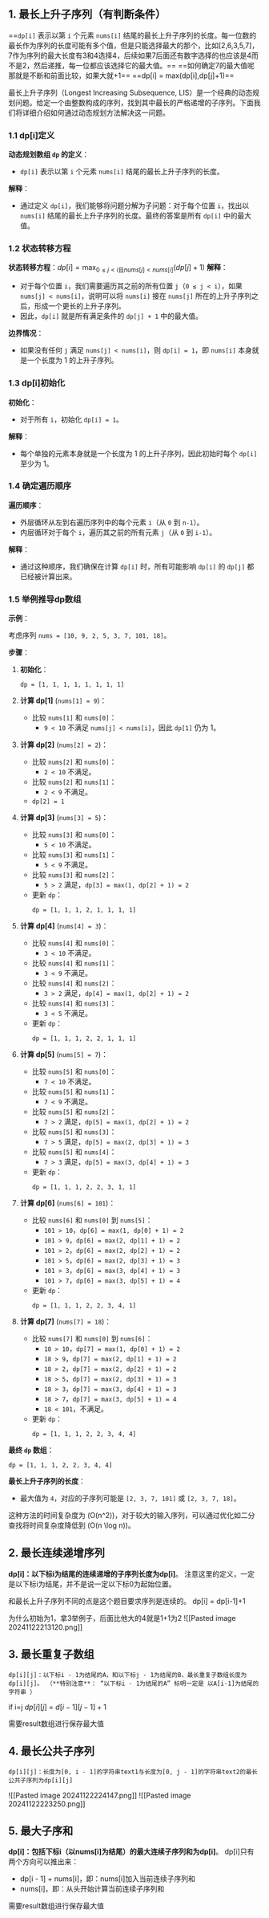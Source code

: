 ## 1. 最长上升子序列（有判断条件）

==`dp[i]` 表示以第 `i` 个元素 `nums[i]` 结尾的最长上升子序列的长度。每一位数的最长作为序列的长度可能有多个值，但是只能选择最大的那个，比如[2,6,3,5,7]，7作为序列的最大长度有3和4选择4，后续如果7后面还有数字选择的也应该是4而不是2，然后递推，每一位都应该选择它的最大值。==
==如何确定7的最大值呢那就是不断和前面比较，如果大就+1==
==dp[i] = max(dp[i],dp[j]+1)==

最长上升子序列（Longest Increasing Subsequence, LIS）是一个经典的动态规划问题。给定一个由整数构成的序列，找到其中最长的严格递增的子序列。下面我们将详细介绍如何通过动态规划方法解决这一问题。

### 1.1 dp[i]定义

**动态规划数组 `dp` 的定义**：

- `dp[i]` 表示以第 `i` 个元素 `nums[i]` 结尾的最长上升子序列的长度。

**解释**：

- 通过定义 `dp[i]`，我们能够将问题分解为子问题：对于每个位置 `i`，找出以 `nums[i]` 结尾的最长上升子序列的长度。最终的答案是所有 `dp[i]` 中的最大值。

### 1.2 状态转移方程

**状态转移方程**：$dp[i] = \max_{0 \leq j < i \text{且} nums[j] < nums[i]} (dp[j] + 1)$
**解释**：

- 对于每个位置 `i`，我们需要遍历其之前的所有位置 `j`（`0 ≤ j < i`），如果 `nums[j] < nums[i]`，说明可以将 `nums[i]` 接在 `nums[j]` 所在的上升子序列之后，形成一个更长的上升子序列。
- 因此，`dp[i]` 就是所有满足条件的 `dp[j] + 1` 中的最大值。

**边界情况**：

- 如果没有任何 `j` 满足 `nums[j] < nums[i]`，则 `dp[i] = 1`，即 `nums[i]` 本身就是一个长度为 1 的上升子序列。

### 1.3 dp[i]初始化

**初始化**：

- 对于所有 `i`，初始化 `dp[i] = 1`。

**解释**：

- 每个单独的元素本身就是一个长度为 1 的上升子序列，因此初始时每个 `dp[i]` 至少为 1。

### 1.4 确定遍历顺序

**遍历顺序**：

- 外层循环从左到右遍历序列中的每个元素 `i`（从 `0` 到 `n-1`）。
- 内层循环对于每个 `i`，遍历其之前的所有元素 `j`（从 `0` 到 `i-1`）。

**解释**：

- 通过这种顺序，我们确保在计算 `dp[i]` 时，所有可能影响 `dp[i]` 的 `dp[j]` 都已经被计算出来。

### 1.5 举例推导dp数组

**示例**：

考虑序列 `nums = [10, 9, 2, 5, 3, 7, 101, 18]`。

**步骤**：

1. **初始化**：
   ```
   dp = [1, 1, 1, 1, 1, 1, 1, 1]
   ```

2. **计算 dp[1]** (`nums[1] = 9`)：
   - 比较 `nums[1]` 和 `nums[0]`：
     - `9 < 10` 不满足 `nums[j] < nums[i]`，因此 `dp[1]` 仍为 1。

3. **计算 dp[2]** (`nums[2] = 2`)：
   - 比较 `nums[2]` 和 `nums[0]`：
     - `2 < 10` 不满足。
   - 比较 `nums[2]` 和 `nums[1]`：
     - `2 < 9` 不满足。
   - `dp[2] = 1`

4. **计算 dp[3]** (`nums[3] = 5`)：
   - 比较 `nums[3]` 和 `nums[0]`：
     - `5 < 10` 不满足。
   - 比较 `nums[3]` 和 `nums[1]`：
     - `5 < 9` 不满足。
   - 比较 `nums[3]` 和 `nums[2]`：
     - `5 > 2` 满足，`dp[3] = max(1, dp[2] + 1) = 2`
   - 更新 `dp`：
     ```
     dp = [1, 1, 1, 2, 1, 1, 1, 1]
     ```

5. **计算 dp[4]** (`nums[4] = 3`)：
   - 比较 `nums[4]` 和 `nums[0]`：
     - `3 < 10` 不满足。
   - 比较 `nums[4]` 和 `nums[1]`：
     - `3 < 9` 不满足。
   - 比较 `nums[4]` 和 `nums[2]`：
     - `3 > 2` 满足，`dp[4] = max(1, dp[2] + 1) = 2`
   - 比较 `nums[4]` 和 `nums[3]`：
     - `3 < 5` 不满足。
   - 更新 `dp`：
     ```
     dp = [1, 1, 1, 2, 2, 1, 1, 1]
     ```

6. **计算 dp[5]** (`nums[5] = 7`)：
   - 比较 `nums[5]` 和 `nums[0]`：
     - `7 < 10` 不满足。
   - 比较 `nums[5]` 和 `nums[1]`：
     - `7 < 9` 不满足。
   - 比较 `nums[5]` 和 `nums[2]`：
     - `7 > 2` 满足，`dp[5] = max(1, dp[2] + 1) = 2`
   - 比较 `nums[5]` 和 `nums[3]`：
     - `7 > 5` 满足，`dp[5] = max(2, dp[3] + 1) = 3`
   - 比较 `nums[5]` 和 `nums[4]`：
     - `7 > 3` 满足，`dp[5] = max(3, dp[4] + 1) = 3`
   - 更新 `dp`：
     ```
     dp = [1, 1, 1, 2, 2, 3, 1, 1]
     ```

7. **计算 dp[6]** (`nums[6] = 101`)：
   - 比较 `nums[6]` 和 `nums[0]` 到 `nums[5]`：
     - `101 > 10`，`dp[6] = max(1, dp[0] + 1) = 2`
     - `101 > 9`，`dp[6] = max(2, dp[1] + 1) = 2`
     - `101 > 2`，`dp[6] = max(2, dp[2] + 1) = 2`
     - `101 > 5`，`dp[6] = max(2, dp[3] + 1) = 3`
     - `101 > 3`，`dp[6] = max(3, dp[4] + 1) = 3`
     - `101 > 7`，`dp[6] = max(3, dp[5] + 1) = 4`
   - 更新 `dp`：
     ```
     dp = [1, 1, 1, 2, 2, 3, 4, 1]
     ```

8. **计算 dp[7]** (`nums[7] = 18`)：
   - 比较 `nums[7]` 和 `nums[0]` 到 `nums[6]`：
     - `18 > 10`，`dp[7] = max(1, dp[0] + 1) = 2`
     - `18 > 9`，`dp[7] = max(2, dp[1] + 1) = 2`
     - `18 > 2`，`dp[7] = max(2, dp[2] + 1) = 2`
     - `18 > 5`，`dp[7] = max(2, dp[3] + 1) = 3`
     - `18 > 3`，`dp[7] = max(3, dp[4] + 1) = 3`
     - `18 > 7`，`dp[7] = max(3, dp[5] + 1) = 4`
     - `18 < 101`，不满足。
   - 更新 `dp`：
     ```
     dp = [1, 1, 1, 2, 2, 3, 4, 4]
     ```

**最终 `dp` 数组**：
```
dp = [1, 1, 1, 2, 2, 3, 4, 4]
```

**最长上升子序列的长度**：

- 最大值为 `4`，对应的子序列可能是 `[2, 3, 7, 101]` 或 `[2, 3, 7, 18]`。

这种方法的时间复杂度为 \(O(n^2)\)，对于较大的输入序列，可以通过优化如二分查找将时间复杂度降低到 \(O(n \log n)\)。


## 2. 最长连续递增序列

**dp[i]：以下标i为结尾的连续递增的子序列长度为dp[i]**。
注意这里的定义，一定是以下标i为结尾，并不是说一定以下标0为起始位置。

和最长上升子序列不同的点是这个题目要求序列是连续的。
dp[i] = dp[i-1]+1

为什么初始为1，拿3举例子，后面比他大的4就是1+1为2
![[Pasted image 20241122213120.png]]

## 3. 最长重复子数组
```
dp[i][j]：以下标i - 1为结尾的A，和以下标j - 1为结尾的B，最长重复子数组长度为dp[i][j]。 （**特别注意**： “以下标i - 1为结尾的A” 标明一定是 以A[i-1]为结尾的字符串 ）
```
if i=j $dp[i][j]$ = $d[i-1][j-1] +1$

需要result数组进行保存最大值

## 4. 最长公共子序列
```
dp[i][j]：长度为[0, i - 1]的字符串text1与长度为[0, j - 1]的字符串text2的最长公共子序列为dp[i][j]
```

![[Pasted image 20241122224147.png]]
![[Pasted image 20241122223250.png]]
## 5. 最大子序和
**dp[i]：包括下标i（以nums[i]为结尾）的最大连续子序列和为dp[i]**。
dp[i]只有两个方向可以推出来：

- dp[i - 1] + nums[i]，即：nums[i]加入当前连续子序列和
- nums[i]，即：从头开始计算当前连续子序列和

需要result数组进行保存最大值